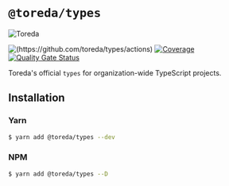 
# `@toreda/types`

![Toreda](https://content.toreda.com/logo/toreda-logo.png)

![(https://github.com/toreda/types/actions)](https://github.com/toreda/types/workflows/CI/badge.svg?branch=master) [![Coverage](https://sonarcloud.io/api/project_badges/measure?project=toreda_types&metric=coverage)](https://sonarcloud.io/dashboard?id=toreda_types) [![Quality Gate Status](https://sonarcloud.io/api/project_badges/measure?project=toreda_types&metric=alert_status)](https://sonarcloud.io/dashboard?id=toreda_types)


Toreda's official `types` for organization-wide TypeScript projects.

## Installation


### Yarn
```bash
$ yarn add @toreda/types --dev
```

### NPM
```bash
$ yarn add @toreda/types --D
```
